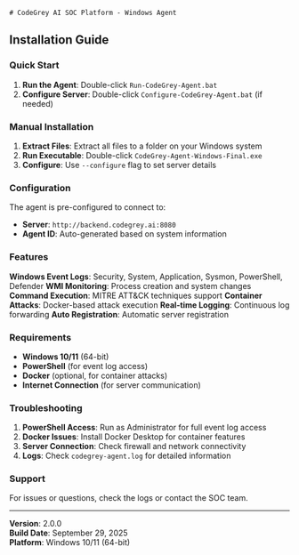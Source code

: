     # CodeGrey AI SOC Platform - Windows Agent

## Installation Guide

### Quick Start

1. **Run the Agent**: Double-click `Run-CodeGrey-Agent.bat`
2. **Configure Server**: Double-click `Configure-CodeGrey-Agent.bat` (if needed)

### Manual Installation

1. **Extract Files**: Extract all files to a folder on your Windows system
2. **Run Executable**: Double-click `CodeGrey-Agent-Windows-Final.exe`
3. **Configure**: Use `--configure` flag to set server details

### Configuration

The agent is pre-configured to connect to:
- **Server**: `http://backend.codegrey.ai:8080`
- **Agent ID**: Auto-generated based on system information

### Features

 **Windows Event Logs**: Security, System, Application, Sysmon, PowerShell, Defender
 **WMI Monitoring**: Process creation and system changes
 **Command Execution**: MITRE ATT&CK techniques support
 **Container Attacks**: Docker-based attack execution
 **Real-time Logging**: Continuous log forwarding
 **Auto Registration**: Automatic server registration

### Requirements

- **Windows 10/11** (64-bit)
- **PowerShell** (for event log access)
- **Docker** (optional, for container attacks)
- **Internet Connection** (for server communication)

### Troubleshooting

1. **PowerShell Access**: Run as Administrator for full event log access
2. **Docker Issues**: Install Docker Desktop for container features
3. **Server Connection**: Check firewall and network connectivity
4. **Logs**: Check `codegrey-agent.log` for detailed information

### Support

For issues or questions, check the logs or contact the SOC team.

---
**Version**: 2.0.0  
**Build Date**: September 29, 2025  
**Platform**: Windows 10/11 (64-bit)

